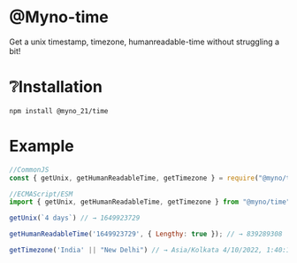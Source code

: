 # @Myno-time

Get a unix timestamp, timezone, humanreadable-time without struggling a bit!
 
 # ❔Installation

 ```
npm install @myno_21/time
 ```

 # Example

 ```js
//CommonJS
const { getUnix, getHumanReadableTime, getTimezone } = require("@myno/time");

//ECMAScript/ESM
import { getUnix, getHumanReadableTime, getTimezone } from "@myno/time"';

getUnix(`4 days`) // → 1649923729

getHumanReadableTime('1649923729', { Lengthy: true }); // → 839289308

getTimezone('India' || "New Delhi") // → Asia/Kolkata 4/10/2022, 1:40:14 PM, India/IN

```
